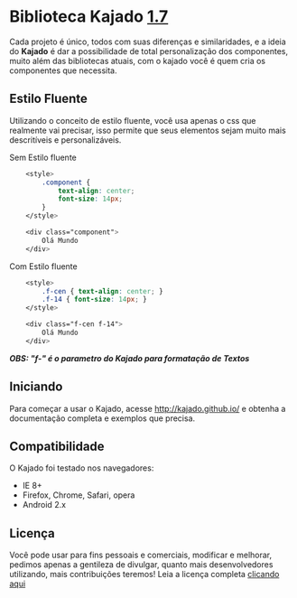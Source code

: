 # Biblioteca Kajado [1.7](https://github.com/kajado/kajado/releases/tag/1.7.2)

Cada projeto é único, todos com suas diferenças e similaridades, e a ideia do **Kajado** é dar a possibilidade de total personalização dos componentes, muito além das bibliotecas atuais, com o kajado você é quem cria os componentes que necessita.

Estilo Fluente
-----------------

Utilizando o conceito de estilo fluente, você usa apenas o css que realmente vai precisar, isso permite que seus elementos sejam muito mais descritíveis e personalizáveis.

Sem Estilo fluente
```css
    <style>
        .component {
            text-align: center;
            font-size: 14px;
        }
    </style>

    <div class="component">
        Olá Mundo
    </div>
```

Com Estilo fluente
```css
    <style>
        .f-cen { text-align: center; }
        .f-14 { font-size: 14px; }
    </style>

    <div class="f-cen f-14">
        Olá Mundo
    </div>
```

***OBS: "f-" é o parametro do Kajado para formatação de Textos*** 


Iniciando
-----------------

Para começar a usar o Kajado, acesse <http://kajado.github.io/> e obtenha a documentação completa e exemplos que precisa.


Compatibilidade
-----------------

O Kajado foi testado nos navegadores:

* IE 8+
* Firefox, Chrome, Safari, opera
* Android 2.x


Licença
-----------------

Você pode usar para fins pessoais e comerciais, modificar e melhorar, pedimos apenas a gentileza de divulgar, quanto mais desenvolvedores utilizando, mais contribuições teremos! 
Leia a licença completa [clicando aqui](https://github.com/kajado/kajado/blob/master/LICENSE)


